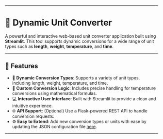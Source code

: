 
---

# 🌟 **Dynamic Unit Converter**  
A powerful and interactive web-based unit converter application built using **Streamlit**. This tool supports dynamic conversions for a wide range of unit types such as **length**, **weight**, **temperature**, and **time**.  

---

## 🚀 **Features**  
- 🔁 **Dynamic Conversion Types**: Supports a variety of unit types, including length, weight, temperature, and time.  
- 🧠 **Custom Conversion Logic**: Includes precise handling for temperature conversions using mathematical formulas.  
- 💻 **Interactive User Interface**: Built with Streamlit to provide a clean and intuitive experience.  
- 🌐 **API Support**: (Optional) Use a Flask-powered REST API to handle conversion requests.  
- ⚙️ **Easy to Extend**: Add new conversion types or units with ease by updating the JSON configuration file [here](conversions.json).  

---

